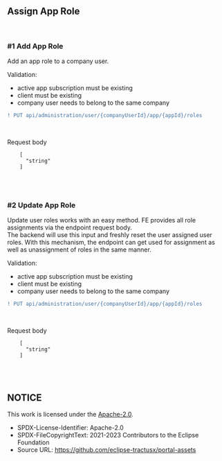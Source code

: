 ## Assign App Role

<br>

### #1 Add App Role

Add an app role to a company user.

Validation:

- active app subscription must be existing
- client must be existing
- company user needs to belong to the same company

```diff
! PUT api/administration/user/{companyUserId}/app/{appId}/roles
```

<br>

Request body

    	[
    	  "string"
    	]

<br>
<br>

### #2 Update App Role

Update user roles works with an easy method. FE provides all role assignments via the endpoint request body.  
The backend will use this input and freshly reset the user assigned user roles. With this mechanism, the endpoint can get used for assignment as well as unassignment of roles in the same manner.

Validation:

- active app subscription must be existing
- client must be existing
- company user needs to belong to the same company

```diff
! PUT api/administration/user/{companyUserId}/app/{appId}/roles
```

<br>

Request body

    	[
    	  "string"
    	]

<br>
<br>

## NOTICE

This work is licensed under the [Apache-2.0](https://www.apache.org/licenses/LICENSE-2.0).

- SPDX-License-Identifier: Apache-2.0
- SPDX-FileCopyrightText: 2021-2023 Contributors to the Eclipse Foundation
- Source URL: https://github.com/eclipse-tractusx/portal-assets
